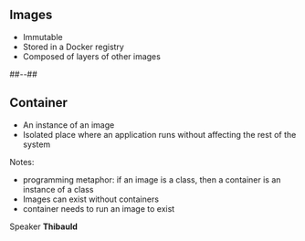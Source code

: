 <!-- .slide: class="two-column" -->

## Images

- Immutable
- Stored in a Docker registry
- Composed of layers of other images

##--##

## Container

- An instance of an image
- Isolated place where an application runs without affecting the rest of the system

Notes: 

* programming metaphor: if an image is a class, then a container is an instance of a class
* Images can exist without containers
* container needs to run an image to exist

Speaker **Thibauld**